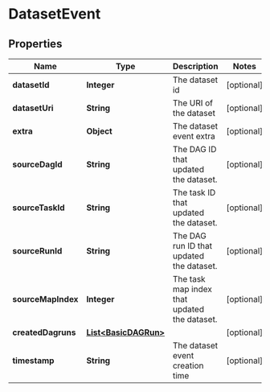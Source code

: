 # DatasetEvent

## Properties
| Name               | Type                                          | Description                                  | Notes      |
|--------------------|-----------------------------------------------|----------------------------------------------|------------|
| **datasetId**      | **Integer**                                   | The dataset id                               | [optional] |
| **datasetUri**     | **String**                                    | The URI of the dataset                       | [optional] |
| **extra**          | **Object**                                    | The dataset event extra                      | [optional] |
| **sourceDagId**    | **String**                                    | The DAG ID that updated the dataset.         | [optional] |
| **sourceTaskId**   | **String**                                    | The task ID that updated the dataset.        | [optional] |
| **sourceRunId**    | **String**                                    | The DAG run ID that updated the dataset.     | [optional] |
| **sourceMapIndex** | **Integer**                                   | The task map index that updated the dataset. | [optional] |
| **createdDagruns** | [**List&lt;BasicDAGRun&gt;**](BasicDAGRun.md) |                                              | [optional] |
| **timestamp**      | **String**                                    | The dataset event creation time              | [optional] |
